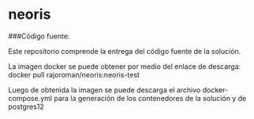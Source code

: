 # neoris
###Código fuente:

Este repositorio comprende la entrega del código fuente de la solución.

La imagen docker se puede obtener por medio del enlace de descarga:
docker pull rajoroman/neoris:neoris-test

Luego de obtenida la imagen se puede descarga el archivo docker-compose.yml
para la generación de los contenedores de la solución y de postgres12



